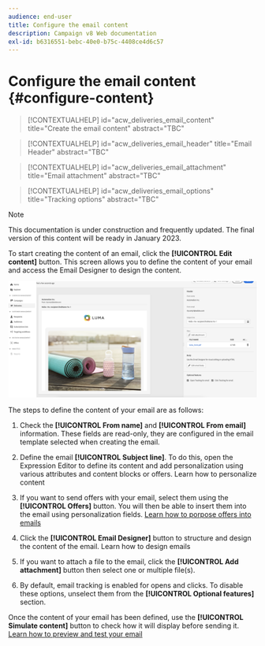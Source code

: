 ```yaml
---
audience: end-user
title: Configure the email content
description: Campaign v8 Web documentation
exl-id: b6316551-bebc-40e0-b75c-4408ce4d6c57
---
```

# Configure the email content {#configure-content}

>[!CONTEXTUALHELP]
>id="acw_deliveries_email_content"
>title="Create the email content"
>abstract="TBC"

>[!CONTEXTUALHELP]
>id="acw_deliveries_email_header"
>title="Email Header"
>abstract="TBC"

>[!CONTEXTUALHELP]
>id="acw_deliveries_email_attachment"
>title="Email attachment"
>abstract="TBC"

>[!CONTEXTUALHELP]
>id="acw_deliveries_email_options"
>title="Tracking options"
>abstract="TBC"

>[!NOTE]
>
>This documentation is under construction and frequently updated. The final version of this content will be ready in January 2023.

To start creating the content of an email, click the **[!UICONTROL Edit content]** button. This screen allows you to define the content of your email and access the Email Designer to design the content.

![](assets/content-dashboard.png)

The steps to define the content of your email are as follows:

1. Check the **[!UICONTROL From name]** and **[!UICONTROL From email]** information. These fields are read-only, they are configured in the email template selected when creating the email.

1. Define the email **[!UICONTROL Subject line]**. To do this, open the Expression Editor to define its content and add personalization using various attributes and content blocks or offers. Learn how to personalize content

1. If you want to send offers with your email, select them using the **[!UICONTROL Offers]** button. You will then be able to insert them into the email using personalization fields. [Learn how to porpose offers into emails](offers.md)

1. Click the **[!UICONTROL Email Designer]** button to structure and design the content of the email. Learn how to design emails

1. If you want to attach a file to the email, click the **[!UICONTROL Add attachment]** button then select one or multiple file(s).

    <!--limitation on size + number of files?-->

1. By default, email tracking is enabled for opens and clicks. To disable these options, unselect them from the **[!UICONTROL Optional features]** section.

Once the content of your email has been defined, use the **[!UICONTROL Simulate content]** button to check how it will display before sending it. [Learn how to preview and test your email](../preview-test/preview-test.md)

<!-- show screenshot showing an email fully configured + highlight the simulate content button-->
